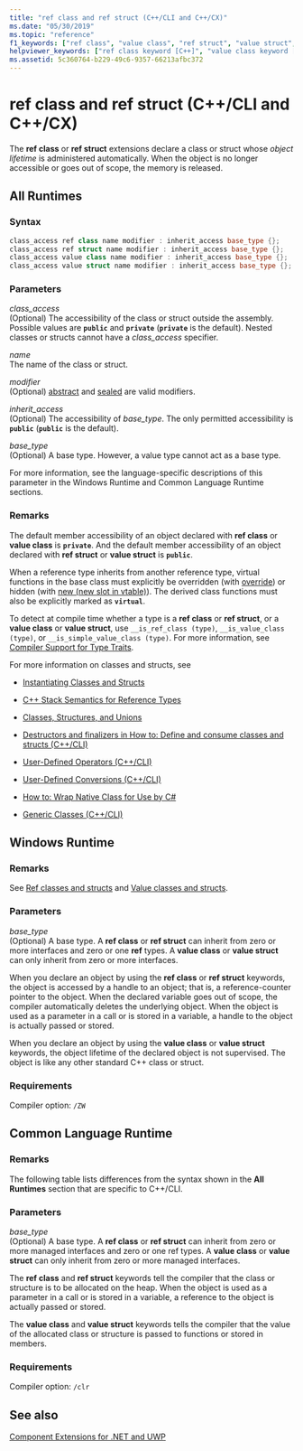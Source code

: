 ```yaml
---
title: "ref class and ref struct (C++/CLI and C++/CX)"
ms.date: "05/30/2019"
ms.topic: "reference"
f1_keywords: ["ref class", "value class", "ref struct", "value struct",]
helpviewer_keywords: ["ref class keyword [C++]", "value class keyword [C++]", "value struct keyword [C++]", "ref struct keyword [C++]"]
ms.assetid: 5c360764-b229-49c6-9357-66213afbc372
---
```

# ref class and ref struct  (C++/CLI and C++/CX)

The **ref class** or **ref struct** extensions declare a class or struct whose *object lifetime* is administered automatically. When the object is no longer accessible or goes out of scope, the memory is released.

## All Runtimes

### Syntax

```cpp
class_access ref class name modifier : inherit_access base_type {};
class_access ref struct name modifier : inherit_access base_type {};
class_access value class name modifier : inherit_access base_type {};
class_access value struct name modifier : inherit_access base_type {};
```

### Parameters

*class_access*<br/>
(Optional) The accessibility of the class or struct outside the assembly. Possible values are **`public`** and **`private`** (**`private`** is the default). Nested classes or structs cannot have a *class_access* specifier.

*name*<br/>
The name of the class or struct.

*modifier*<br/>
(Optional) [abstract](abstract-cpp-component-extensions.md) and [sealed](sealed-cpp-component-extensions.md) are valid modifiers.

*inherit_access*<br/>
(Optional) The accessibility of *base_type*. The only permitted accessibility is **`public`** (**`public`** is the default).

*base_type*<br/>
(Optional) A base type. However, a value type cannot act as a base type.

For more information, see the language-specific descriptions of this parameter in the Windows Runtime and Common Language Runtime sections.

### Remarks

The default member accessibility of an object declared with **ref class** or **value class** is **`private`**. And the default member accessibility of an object declared with **ref struct** or **value struct** is **`public`**.

When a reference type inherits from another reference type, virtual functions in the base class must explicitly be overridden (with [override](override-cpp-component-extensions.md)) or hidden (with [new (new slot in vtable)](new-new-slot-in-vtable-cpp-component-extensions.md)). The derived class functions must also be explicitly marked as **`virtual`**.

To detect at compile time whether a type is a **ref class** or **ref struct**, or a **value class** or **value struct**, use `__is_ref_class (type)`, `__is_value_class (type)`, or `__is_simple_value_class (type)`. For more information, see [Compiler Support for Type Traits](compiler-support-for-type-traits-cpp-component-extensions.md).

For more information on classes and structs, see

- [Instantiating Classes and Structs](../dotnet/how-to-define-and-consume-classes-and-structs-cpp-cli.md)

- [C++ Stack Semantics for Reference Types](../dotnet/cpp-stack-semantics-for-reference-types.md)

- [Classes, Structures, and Unions](../cpp/classes-and-structs-cpp.md)

- [Destructors and finalizers in How to: Define and consume classes and structs (C++/CLI)](../dotnet/how-to-define-and-consume-classes-and-structs-cpp-cli.md#BKMK_Destructors_and_finalizers)

- [User-Defined Operators (C++/CLI)](../dotnet/user-defined-operators-cpp-cli.md)

- [User-Defined Conversions (C++/CLI)](../dotnet/user-defined-conversions-cpp-cli.md)

- [How to: Wrap Native Class for Use by C#](../dotnet/how-to-wrap-native-class-for-use-by-csharp.md)

- [Generic Classes (C++/CLI)](generic-classes-cpp-cli.md)

## Windows Runtime

### Remarks

See [Ref classes and structs](../cppcx/ref-classes-and-structs-c-cx.md) and [Value classes and structs](../cppcx/value-classes-and-structs-c-cx.md).

### Parameters

*base_type*<br/>
(Optional) A base type. A **ref class** or **ref struct** can inherit from zero or more interfaces and zero or one **ref** types. A **value class** or **value struct** can only inherit from zero or more interfaces.

When you declare an object by using the **ref class** or **ref struct** keywords, the object is accessed by a handle to an object; that is, a reference-counter pointer to the object. When the declared variable goes out of scope, the compiler automatically deletes the underlying object. When the object is  used as a parameter in a call or is stored in a variable, a handle to the object is actually passed or stored.

When you declare an object by using the **value class** or **value struct** keywords, the object lifetime of the declared object is not supervised. The object is like any other standard C++ class or struct.

### Requirements

Compiler option: `/ZW`

## Common Language Runtime

### Remarks

The following table lists differences from the syntax shown in the **All Runtimes** section that are specific to C++/CLI.

### Parameters

*base_type*<br/>
(Optional) A base type. A **ref class** or **ref struct** can inherit from zero or more managed interfaces and zero or one ref types. A **value class** or **value struct** can only inherit from zero or more managed interfaces.

The **ref class** and **ref struct** keywords tell the compiler that the class or structure is to be allocated on the heap. When the object is  used as a parameter in a call or is stored in a variable, a reference to the object is actually passed or stored.

The **value class** and **value struct** keywords tells the compiler that the value of the allocated class or structure is passed to functions or stored in members.

### Requirements

Compiler option: `/clr`

## See also

[Component Extensions for .NET and UWP](component-extensions-for-runtime-platforms.md)
